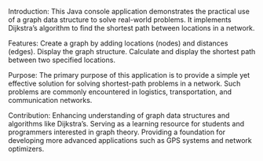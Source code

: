 Introduction:
This Java console application demonstrates the practical use of a graph data structure to solve real-world problems. It implements Dijkstra’s algorithm to find the shortest path between locations in a network.

Features:
Create a graph by adding locations (nodes) and distances (edges).
Display the graph structure.
Calculate and display the shortest path between two specified locations.



Purpose:
The primary purpose of this application is to provide a simple yet effective solution for solving shortest-path problems in a network. Such problems are commonly encountered in logistics, transportation, and communication networks.

Contribution:
Enhancing understanding of graph data structures and algorithms like Dijkstra’s.
Serving as a learning resource for students and programmers interested in graph theory.
Providing a foundation for developing more advanced applications such as GPS systems and network optimizers.
